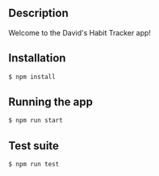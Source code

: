 ## Description

Welcome to the David's Habit Tracker app! 

## Installation

```bash
$ npm install
```

## Running the app

```bash
$ npm run start
```

## Test suite

```bash
$ npm run test
```
